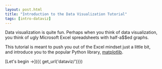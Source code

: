 ```yaml
---
layout: post.html
title: "Introduction to the Data Visualization Tutorial"
tags: [intro-dataviz]
---
```


Data visualization is quite fun. Perhaps when you think of data visualization, you think of ugly Microsoft Excel spreadsheets with half-a$$ed graphs.

This tutorial is meant to push you out of the Excel mindset just a little bit, and introduce you to the popular Python library, [matplotlib](http://matplotlib.org/). 

[Let's begin &rarr;]({{ get_url('dataviz/')}})